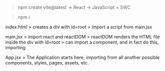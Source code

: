 > npm create vite@latest
-> React 
-> JavaScript + SWC

> npm i

index.html > creates a div with id=root
           > import a script from main.jsx

main.jsx > import react and reactDOM
         > reactDOM renders the HTML file inside the div with id=root
         > can import a component, and in fact do this, importing <App />

App.jsx > The Application starts here, importing from all another possible components, styles, pages, assets, etc.